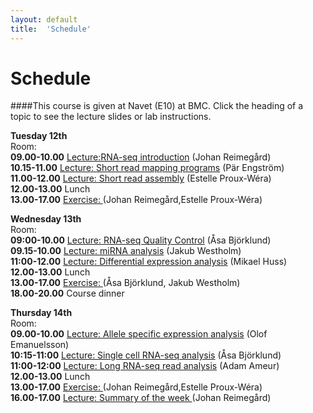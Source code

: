```yaml
---
layout: default
title:  'Schedule'
---
```


# Schedule

####This course is given at Navet (E10) at BMC. Click the heading of a topic to see the lecture slides or lab instructions.

**Tuesday 12th**  
Room:  
**09.00-10.00** [Lecture:RNA-seq introduction](slides/not_yet_available.pdf) (Johan Reimegård)  
**10.15-11.00** [Lecture: Short read mapping programs](slides/not_yet_available.pdf) (Pär Engström)  
**11.00-12.00** [Lecture: Short read assembly](slides/not_yet_available.pdf) (Estelle Proux-Wéra)  
**12.00-13.00** Lunch  
**13.00-17.00** [Exercise: ](../RNAseqLabs/index) (Johan Reimegård,Estelle Proux-Wéra)  
  


**Wednesday 13th**  
Room:  
**09:00-10.00** [Lecture: RNA-seq Quality Control](slides/not_yet_available.pdf) (Åsa Björklund)  
**09.15-10.00** [Lecture: miRNA analysis](slides/not_yet_available.pdf) (Jakub Westholm)  
**11:00-12.00** [Lecture: Differential expression analysis](slides/not_yet_available.pdf) (Mikael Huss)  
**12.00-13.00** Lunch  
**13.00-17.00** [Exercise: ](../RNAseqLabs/index)(Åsa Björklund, Jakub Westholm)  
**18.00-20.00** Course dinner

**Thursday 14th**  
Room:  
**09.00-10.00** [Lecture: Allele specific expression analysis](slides/not_yet_available.pdf) (Olof Emanuelsson)  
**10:15-11:00** [Lecture: Single cell RNA-seq analysis](slides/not_yet_available.pdf) (Åsa Björklund)  
**11:00-12:00** [Lecture: Long RNA-seq read analysis](slides/Long_Reads_Adam_Amauer.pdf) (Adam Ameur)  
**12.00-13.00** Lunch  
**13.00-17.00** [Exercise: ](../RNAseqLabs/index) (Johan Reimegård,Estelle Proux-Wéra)  
**16.00-17.00** [Lecture: Summary of the week ](labs/) (Johan Reimegård)  
